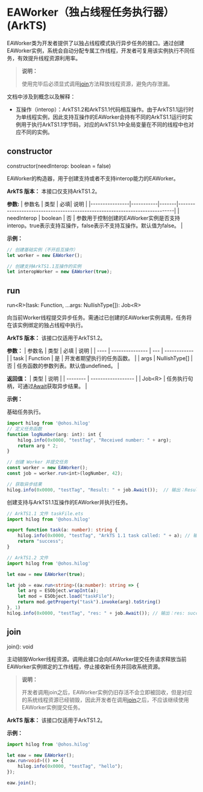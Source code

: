 # EAWorker（独占线程任务执行器）(ArkTS)

EAWorker类为开发者提供了以独占线程模式执行异步任务的接口。通过创建EAWorker实例，系统会自动分配专属工作线程，开发者可复用该实例执行不同任务，有效提升线程资源利用率。  
> **说明：**
>
> 使用完毕后必须显式调用[join](#join)方法释放线程资源，避免内存泄漏。

文档中涉及到概念以及解释：
- 互操作（interop）：ArkTS1.2和ArkTS1.1代码相互操作。由于ArkTS1.1运行时为单线程实例，因此支持互操作的EAWorker会持有不同的ArkTS1.1运行时实例用于执行ArkTS1.1字节码，对应的ArkTS1.1中全局变量在不同的线程中也对应不同的实例。

## constructor
constructor(needInterop: boolean = false)

EAWorker的构造器，用于创建支持或者不支持interop能力的EAWorker。

**ArkTS 版本：** 本接口仅支持ArkTS1.2。

**参数:**
| 参数名         | 类型      | 必填| 说明                                                                        |
|----------------|-----------|-------|----------------------------------------------------------------------------|
| needInterop  | boolean | 否    | 参数用于控制创建的EAWorker实例是否支持interop。true表示支持互操作，false表示不支持互操作。默认值为false。 |

**示例：**
```ts
// 创建基础实例（不开启互操作）
let worker = new EAWorker();

// 创建支持ArkTS1.1互操作的实例
let interopWorker = new EAWorker(true);
```
## run
run\<R\>(task: Function, ...args: NullishType[]): Job\<R\>

向当前Worker线程提交异步任务。需通过已创建的EAWorker实例调用，任务将在该实例绑定的独占线程中执行。

**ArkTS 版本：** 该接口仅适用于ArkTS1.2。

**参数：**
| 参数名  | 类型              | 必填  | 说明           |
| ---- | --------------- | --- | ------------ |
| task | Function        | 是   | 开发者期望执行的任务函数。 |
| args | NullishType[]   | 否   |  任务函数的参数列表。默认值undefined。 |

**返回值：**
| 类型       | 说明                 |
| -------- | ------------------ |
| Job\<R\>   | 任务执行句柄，可通过[Await](./job.md#await)获取异步结果。 |

**示例：**

基础任务执行。
```ts
import hilog from '@ohos.hilog'
// 定义任务函数
function logNumber(arg: int): int {
    hilog.info(0x0000, "testTag", "Received number: " + arg);
    return arg * 2;
}

// 创建 Worker 并提交任务
const worker = new EAWorker();
const job = worker.run<int>(logNumber, 42);

// 获取异步结果
hilog.info(0x0000, "testTag", "Result: " + job.Await());  // 输出：Result: 84
```
创建支持与ArkTS1.1互操作的EAWorker并执行任务。
```ts
// ArkTS1.1 文件 taskFile.ets
import hilog from '@ohos.hilog'

export function task(a: number): string {
    hilog.info(0x0000, "testTag", "ArkTS 1.1 task called: " + a); // 输出：ArkTS 1.1 task called: 1
    return "success";
}
```

```ts
// ArkTS1.2 文件
import hilog from '@ohos.hilog'

let eaw = new EAWorker(true);

let job = eaw.run<string>((a:number): string => {
    let arg = ESObject.wrapInt(a);
    let mod = ESObject.load("taskFile");
    return mod.getProperty("task").invoke(arg).toString()
}, 1)
hilog.info(0x0000, "testTag", "res: " + job.Await()); // 输出：res: success
```

## join
join(): void

主动销毁Worker线程资源。调用此接口会向EAWorker提交任务请求释放当前EAWorker实例绑定的工作线程，停止接收新任务并回收系统资源。

> **说明：**
> 
> 开发者调用join之后，EAWorker实例仍旧存活不会立即被回收，但是对应的系统线程资源已经销毁，因此开发者在调用[join](#join)之后，不应该继续使用EAWorker实例提交任务。

**ArkTS 版本：** 该接口仅适用于ArkTS1.2。

**示例：**
```ts
import hilog from '@ohos.hilog'

let eaw = new EAWorker();
eaw.run<void>(() => {
    hilog.info(0x0000, "testTag", "hello");
});

eaw.join();
```